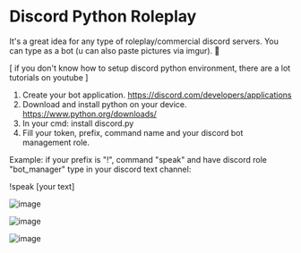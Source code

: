 # Discord Python Roleplay
It's a great idea for any type of roleplay/commercial discord servers. You can type as a bot (u can also paste pictures via imgur). 👾

[ if you don't know how to setup discord python environment, there are a lot tutorials on youtube ]

1. Create your bot application. https://discord.com/developers/applications
2. Download and install python on your device. https://www.python.org/downloads/
3. In your cmd: install discord.py
4. Fill your token, prefix, command name and your discord bot management role. 


Example: if your prefix is "!", command "speak" and have discord role "bot_manager" type in your discord text channel:

!speak [your text]

![image](https://github.com/DaKU720/discord-bot/assets/69478926/0725aef8-6aa6-46a8-aee2-564f836dddae)

![image](https://github.com/DaKU720/discord-bot/assets/69478926/f95d83f5-b360-4861-b888-8b80906406fa)

![image](https://github.com/DaKU720/discord-bot/assets/69478926/897796e6-cc13-4f33-9161-757a76055d09)


